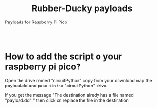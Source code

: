 <center><h1>Rubber-Ducky payloads</h1></center>
<p>Payloads for Raspberry Pi Pico</p>
<br>
<br>
<h1>How to add the script o your raspberry pi pico?</h1>
<p>Open the drive named "circuitPython" copy from your download map the payload.dd and pase it in the "circuitPython" drive.</P>
<p>If you get the message "The destination alredy has a file named "payload.dd" " then click on replace the file in the destination</p>




